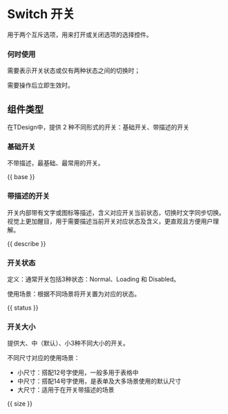 # Switch 开关

用于两个互斥选项，用来打开或关闭选项的选择控件。

### 何时使用

需要表示开关状态或仅有两种状态之间的切换时；

需要操作后立即生效时。

## 组件类型

在TDesign中，提供 2 种不同形式的开关：基础开关、带描述的开关

### 基础开关

不带描述，最基础、最常用的开关。

{{ base }}

### 带描述的开关

开关内部带有文字或图标等描述，含义对应开关当前状态，切换时文字同步切换。视觉上更加醒目，用于需要描述当前开关对应状态及含义，更直观且方便用户理解。

{{ describe }}

### 开关状态

定义：通常开关包括3种状态：Normal、Loading 和 Disabled。

使用场景：根据不同场景将开关置为对应的状态。

{{ status }}

### 开关大小

提供大、中（默认）、小3种不同大小的开关。

不同尺寸对应的使用场景：

- 小尺寸：搭配12号字使用，一般多用于表格中
- 中尺寸：搭配14号字使用，是表单及大多场景使用的默认尺寸
- 大尺寸：适用于在开关带描述的场景

{{ size }}
